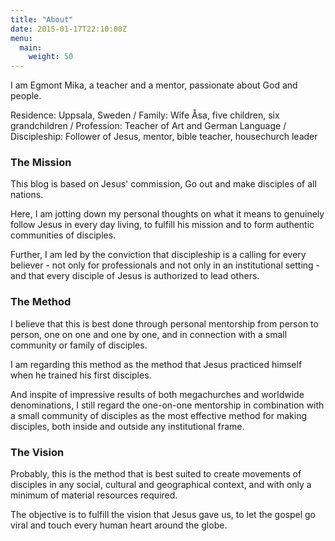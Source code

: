 ```yaml
---
title: "About"
date: 2015-01-17T22:10:00Z
menu:
  main:
    weight: 50
---
```

I am Egmont Mika, a teacher and a mentor, passionate about God and people.

Residence: Uppsala, Sweden / Family: Wife Åsa, five children, six grandchildren / Profession: Teacher of Art and German Language / Discipleship: Follower of Jesus, mentor, bible teacher, housechurch leader

### The Mission
This blog is based on Jesus' commission, Go out and make disciples of all nations.

Here, I am jotting down my personal thoughts on what it means to genuinely follow Jesus in every day living, to fulfill his mission and to form authentic communities of disciples.

Further, I am led by the conviction that discipleship is a calling for every believer - not only for professionals and not only in an institutional setting - and that every disciple of Jesus is authorized to lead others.

### The Method
I believe that this is best done through personal mentorship from person to person, one on one and one by one, and in connection with a small community or family of disciples.

I am regarding this method as the method that Jesus practiced himself when he trained his first disciples.

And inspite of impressive results of both megachurches and worldwide denominations, I still regard the one-on-one mentorship in combination with a small community of disciples as the most effective method for making disciples, both inside and outside any institutional frame.

### The Vision
Probably, this is the method that is best suited to create movements of disciples in any social, cultural and geographical context, and with only a minimum of material resources required.

The objective is to fulfill the vision that Jesus gave us, to let the gospel go viral and touch every human heart around the globe.
